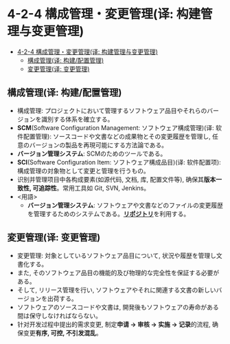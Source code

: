 # 4-2-4 構成管理・変更管理(译: 构建管理与变更管理)

- [4-2-4 構成管理・変更管理(译: 构建管理与变更管理)](#4-2-4-構成管理変更管理译-构建管理与变更管理)
  - [構成管理(译: 构建/配置管理)](#構成管理译-构建配置管理)
  - [変更管理(译: 变更管理)](#変更管理译-变更管理)

## 構成管理(译: 构建/配置管理)

- 構成管理: プロジェクトにおいて管理するソフトウェア品目やそれらのバージョンを識別する体系を確立する。
- **SCM**(Software Configuration Management: ソフトウェア構成管理)(译: 软件配置管理): ソースコードや文書などの成果物とその変更履歴を管理し, 任意のバージョンの製品を再現可能にする方法論である。
- **バージョン管理システム**: SCMのためのツールである。
- **SCI**(Software Configuration Item: ソフトウェア構成品目)(译: 软件配置项): 構成管理の対象物として変更と管理を行うもの。
- 识别并管理项目中各构成要素(如源代码, 文档, 库, 配置文件等), 确保其**版本一致性, 可追踪性**。常用工具如 Git, SVN, Jenkins。
- <用語>
  - **バージョン管理システム**: ソフトウェアや文書などのファイルの変更履歴を管理するためのシステムである。[**リポジトリ**](../2-3ソフトウェア/2-3-4開発ツール.md#プログラミングツール译-编程工具)を利用する。

## 変更管理(译: 变更管理)

- 変更管理: 対象としているソフトウェア品目について, 状況や履歴を管理し文書化する。
- また, そのソフトウェア品目の機能的及び物理的な完全性を保証する必要がある。
- そして, リリース管理を行い, ソフトウェアやそれに関連する文書の新しいバージョンを出荷する。
- ソフトウェアのソースコードや文書は, 開発後もソフトウェアの寿命がある間は保守しなければならない。
- 针对开发过程中提出的需求变更, 制定**申请 → 审核 → 实施 → 记录**的流程, 确保变更**有序, 可控, 不引发混乱**。
